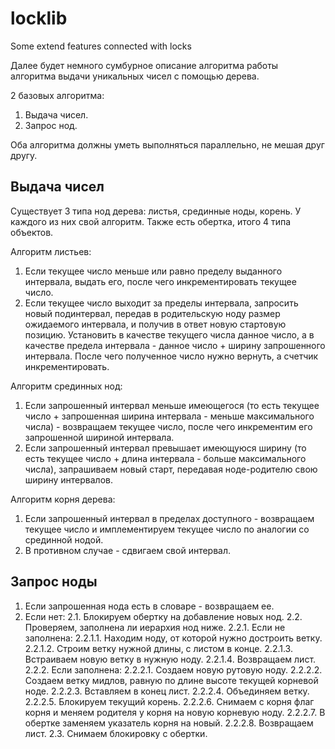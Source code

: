 # locklib
Some extend features connected with locks

Далее будет немного сумбурное описание алгоритма работы алгоритма выдачи уникальных чисел с помощью дерева.

2 базовых алгоритма:
1. Выдача чисел.
2. Запрос нод.

Оба алгоритма должны уметь выполняться параллельно, не мешая друг другу.


## Выдача чисел

Существует 3 типа нод дерева: листья, срединные ноды, корень. У каждого из них свой алгоритм. Также есть обертка, итого 4 типа объектов.

Алгоритм листьев:

1. Если текущее число меньше или равно пределу выданного интервала, выдать его, после чего инкрементировать текущее число.
2. Если текущее число выходит за пределы интервала, запросить новый подинтервал, передав в родительскую ноду размер ожидаемого интервала, и получив в ответ новую стартовую позицию. Установить в качестве текущего числа данное число, а в качестве предела интервала - данное число + ширину запрошенного интервала. После чего полученное число нужно вернуть, а счетчик инкрементировать.

Алгоритм срединных нод:

1. Если запрошенный интервал меньше имеющегося (то есть текущее число + запрошенная ширина интервала - меньше максимального числа) - возвращаем текущее число, после чего инкрементим его запрошенной шириной интервала.
2. Если запрошенный интервал превышает имеющуюся ширину (то есть текущее число + длина интервала - больше максимального числа), запрашиваем новый старт, передавая ноде-родителю свою ширину интервалов.

Алгоритм корня дерева:

1. Если запрошенный интервал в пределах доступного - возвращаем текущее число и имплементируем текущее число по аналогии со срединной нодой.
2. В противном случае - сдвигаем свой интервал.


## Запрос ноды

1. Если запрошенная нода есть в словаре - возвращаем ее.
2. Если нет:
2.1. Блокируем обертку на добавление новых нод.
2.2. Проверяем, заполнена ли иерархия нод ниже.
2.2.1. Если не заполнена:
2.2.1.1. Находим ноду, от которой нужно достроить ветку.
2.2.1.2. Строим ветку нужной длины, с листом в конце.
2.2.1.3. Встраиваем новую ветку в нужную ноду.
2.2.1.4. Возвращаем лист.
2.2.2. Если заполнена:
2.2.2.1. Создаем новую рутовую ноду.
2.2.2.2. Создаем ветку мидлов, равную по длине высоте текущей корневой ноде.
2.2.2.3. Вставляем в конец лист.
2.2.2.4. Объединяем ветку.
2.2.2.5. Блокируем текущий корень.
2.2.2.6. Снимаем с корня флаг корня и меняем родителя у корня на новую корневую ноду.
2.2.2.7. В обертке заменяем указатель корня на новый.
2.2.2.8. Возвращаем лист.
2.3. Снимаем блокировку с обертки.
